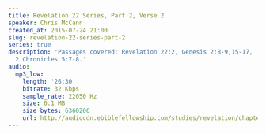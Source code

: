 ```yaml
---
title: Revelation 22 Series, Part 2, Verse 2
speaker: Chris McCann
created_at: 2015-07-24 21:00
slug: revelation-22-series-part-2
series: true
description: 'Passages covered: Revelation 22:2, Genesis 2:8-9,15-17,  Genesis 3:1-7,22-24,
  2 Chronicles 5:7-8.'
audio:
  mp3_low:
    length: '26:30'
    bitrate: 32 Kbps
    sample_rate: 22050 Hz
    size: 6.1 MB
    size_bytes: 6360206
    url: http://audiocdn.ebiblefellowship.com/studies/revelation/chapter-22/2015.07.24_McCann_-_Revelation_22_Series_Part_2.mp3
---
```

